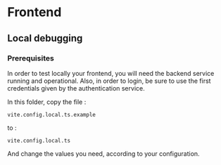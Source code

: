 # Frontend

## Local debugging

### Prerequisites

In order to test locally your frontend, you will need the backend service running and operational.
Also, in order to login, be sure to use the first credentials given by the authentication service.

In this folder, copy the file :

```
vite.config.local.ts.example
```

to :

```
vite.config.local.ts
```

And change the values you need, according to your configuration.
